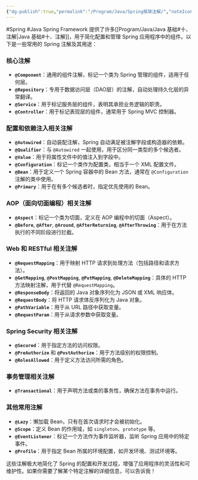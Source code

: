 ```yaml
---
{"dg-publish":true,"permalink":"/Program/Java/Spring框架注解/","noteIcon":""}
---
```


#Spring #Java
Spring Framework 提供了许多[[Program/Java/Java 基础#十、注解\|Java 基础#十、注解]]，用于简化配置和管理 Spring 应用程序中的组件。以下是一些常用的 Spring 注解及其用途：

### 核心注解
- **`@Component`**：通用的组件注解，标记一个类为 Spring 管理的组件，适用于任何层。
- **`@Repository`**：专用于数据访问层（DAO层）的注解，自动处理持久化层的异常翻译。
- **`@Service`**：用于标记服务层的组件，表明其承担业务逻辑的职责。
- **`@Controller`**：用于标记表现层的组件，通常用于 Spring MVC 控制器。

### 配置和依赖注入相关注解
- **`@Autowired`**：自动装配注解，Spring 自动满足被注解字段或构造器的依赖。
- **`@Qualifier`**：与 `@Autowired` 一起使用，用于区分同一类型的多个候选者。
- **`@Value`**：用于将属性文件中的值注入到字段中。
- **`@Configuration`**：标记一个类作为配置类，相当于一个 XML 配置文件。
- **`@Bean`**：用于定义一个 Spring 容器中的 Bean 方法，通常在 `@Configuration` 注解的类中使用。
- **`@Primary`**：用于在有多个候选者时，指定优先使用的 Bean。
  
### AOP（面向切面编程）相关注解
- **`@Aspect`**：标记一个类为切面，定义在 AOP 编程中的切面（Aspect）。
- **`@Before`**, **`@After`**, **`@Around`**, **`@AfterReturning`**, **`@AfterThrowing`**：用于在方法执行的不同阶段进行拦截。
  
### Web 和 RESTful 相关注解
- **`@RequestMapping`**：用于映射 HTTP 请求到处理方法（包括路径和请求方法）。
- **`@GetMapping`**, **`@PostMapping`**, **`@PutMapping`**, **`@DeleteMapping`**：具体的 HTTP 方法映射注解，用于代替 `@RequestMapping`。
- **`@ResponseBody`**：将返回的 Java 对象序列化为 JSON 或 XML 响应体。
- **`@RequestBody`**：将 HTTP 请求体反序列化为 Java 对象。
- **`@PathVariable`**：用于从 URL 路径中获取变量。
- **`@RequestParam`**：用于从请求参数中获取变量。

### Spring Security 相关注解
- **`@Secured`**：用于指定方法的访问权限。
- **`@PreAuthorize`** 和 **`@PostAuthorize`**：用于方法级别的权限控制。
- **`@RolesAllowed`**：用于定义方法访问所需的角色。

### 事务管理相关注解
- **`@Transactional`**：用于声明方法或类的事务性，确保方法在事务中运行。

### 其他常用注解
- **`@Lazy`**：懒加载 Bean，只有在首次请求时才会被初始化。
- **`@Scope`**：定义 Bean 的作用域，如 `singleton`、`prototype` 等。
- **`@EventListener`**：标记一个方法作为事件监听器，监听 Spring 应用中的特定事件。
- **`@Profile`**：用于指定 Bean 所属的环境配置，如开发环境、测试环境等。

这些注解极大地简化了 Spring 的配置和开发过程，增强了应用程序的灵活性和可维护性。如果你需要了解某个特定注解的详细信息，可以告诉我！